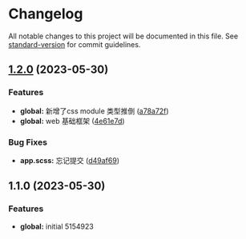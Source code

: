 # Changelog

All notable changes to this project will be documented in this file. See [standard-version](https://github.com/conventional-changelog/standard-version) for commit guidelines.

## [1.2.0](https://github.com/Amyas/fe-electron/compare/v1.1.0...v1.2.0) (2023-05-30)


### Features

* **global:** 新增了css module 类型推倒 ([a78a72f](https://github.com/Amyas/fe-electron/commit/a78a72f245c44d67f290e9eb0b56d63fbba4a3d3))
* **global:** web 基础框架 ([4e61e7d](https://github.com/Amyas/fe-electron/commit/4e61e7d4edcb6d416917dca2bca1bbb321a36d5e))


### Bug Fixes

* **app.scss:** 忘记提交 ([d49af69](https://github.com/Amyas/fe-electron/commit/d49af6956058c3834f3f2e2f868d828c8fff281f))

## 1.1.0 (2023-05-30)

### Features

- **global:** initial 5154923
